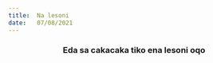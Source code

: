 ```yaml
---
title:  Na lesoni
date:   07/08/2021
---
```


### <center>Eda sa cakacaka tiko ena lesoni oqo</center>